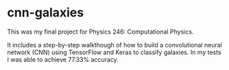 # cnn-galaxies
This was my final project for Physics 246: Computational Physics. 

It includes a step-by-step walkthough of how to build a convolutional neural network (CNN) using TensorFlow and Keras to classify galaxies. In my tests I was able to achieve 77.33% accuracy.
